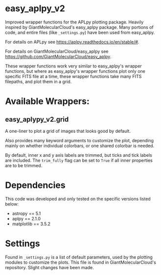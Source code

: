 # easy_aplpy_v2
Improved wrapper functions for the APLpy plotting package. Heavily inspired by GiantMolecularCloud's easy_aplpy package. Many portions of code, and entire files (like `_settings.py`) have been used from easy_aplpy.

For details on APLpy see https://aplpy.readthedocs.io/en/stable/#.

For details on GiantMolecularCloud/easy_aplpy see https://github.com/GiantMolecularCloud/easy_aplpy.

These wrapper functions work very similar to easy_aplpy's wrapper functions, but where as easy_aplpy's wrapper functions plot only one specific FITS file at a time, these wrapper functions take many FITS filepaths, and plot them in a grid.

# Available Wrappers:

## easy_aplypy_v2.grid

A one-liner to plot a grid of images that looks good by default. 

Also provides many keyword arguments to customize the plot, depending mainly on whether individual colorbars, or one shared colorbar is needed.

By default, inner x and y axis labels are trimmed, but ticks and tick labels are included. The `trim_fully` flag can be set to `True` if all inner properties are to be trimmed.

# Dependencies

This code was developed and only tested on the specific versions listed below:

* astropy == 5.1
* aplpy == 2.1.0
* matplotlib == 3.5.2

# Settings

Found in `_settings.py` is a list of default parameters, used by the plotting modules to customize the plots. This file is found in GiantMolecularCloud's repository. Slight changes have been made.
